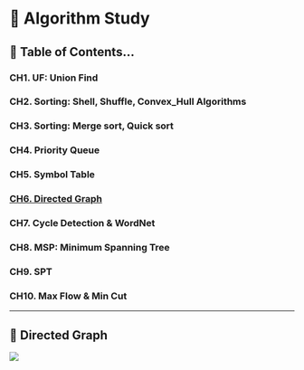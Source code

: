 # 📖 Algorithm Study

## 🔖 Table of Contents...
### CH1. UF: Union Find
### CH2. Sorting: Shell, Shuffle, Convex_Hull Algorithms
### CH3. Sorting: Merge sort, Quick sort
### CH4. Priority Queue
### CH5. Symbol Table
### [CH6. Directed Graph](#directed-graph)
### CH7. Cycle Detection & WordNet
### CH8. MSP: Minimum Spanning Tree
### CH9. SPT
### CH10. Max Flow & Min Cut
---

## 📂 Directed Graph
<a href="https://www.notion.so/CH06-Graphs-1aa0930dacd7424db4eaba59d0361ce7" target="_blank"><img src="https://img.shields.io/badge/Notion 정리-black?style=for-the-badge&logo=notion&logoColor=white"/></a>
